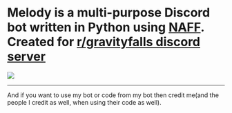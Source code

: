 # Melody is a multi-purpose Discord bot written in Python using [NAFF](https://github.com/NAFTeam/NAFF). Created for [r/gravityfalls discord server](https://discord.gg/gravityfalls)
![](https://cdn.discordapp.com/avatars/887648476387762186/ab9b45d840a51ce343c2f9cf17e1ece8.png)
***

And if you want to use my bot or code from my bot then credit me(and the people I credit as well, when using their code as well).
